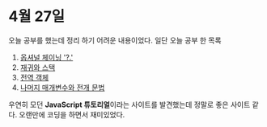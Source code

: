 # 4월 27일

오늘 공부를 했는데 정리 하기 어려운 내용이었다.
일단 오늘 공부 한 목록

1. [옵셔널 체이닝 '?.'](https://ko.javascript.info/optional-chaining)
2. [재귀와 스택](https://ko.javascript.info/recursion)
3. [전역 객체](https://ko.javascript.info/global-object)
4. [나머지 매개변수와 전개 문법](https://ko.javascript.info/rest-parameters-spread)

우연히 모던 **JavaScript 튜토리얼**이라는 사이트를 발견했는데
정말로 좋은 사이트 같다. 오랜만에 코딩을 하면서 재미있었다.